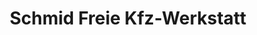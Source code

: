 ---
title: "Schmid Freie Kfz-Werkstatt"
url: /zwickau/schmid-freie-kfz-werkstatt/
shop: Autowerkstatt
---